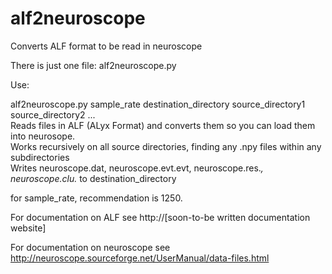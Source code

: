 # alf2neuroscope

Converts ALF format to be read in neuroscope

There is just one file: alf2neuroscope.py

Use:

alf2neuroscope.py sample_rate destination_directory source_directory1 source_directory2 ...  
Reads files in ALF (ALyx Format) and converts them so you can load them into neurosope.  
Works recursively on all source directories, finding any .npy files within any subdirectories  
Writes neuroscope.dat, neuroscope.evt.evt, neuroscope.res.*, neuroscope.clu.* to destination_directory


for sample_rate, recommendation is 1250.


For documentation on ALF see http://[soon-to-be written documentation website]

For documentation on neuroscope see http://neuroscope.sourceforge.net/UserManual/data-files.html
